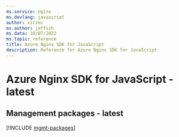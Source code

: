 ```yaml
---
ms.service: nginx
ms.devlang: javascript
author: xirzec
ms.author: jeffish
ms.data: 10/07/2022
ms.topic: reference
title: Azure Nginx SDK for JavaScript
description: Reference for Azure Nginx SDK for JavaScript
---
```

# Azure Nginx SDK for JavaScript - latest

## Management packages - latest
[!INCLUDE [mgmt-packages](nginx-mgmt-index.md)]